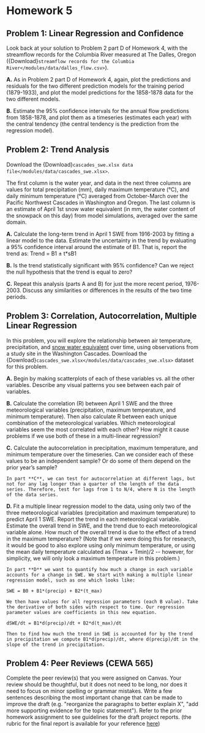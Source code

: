 # Homework 5

## Problem 1: Linear Regression and Confidence

Look back at your solution to Problem 2 part D of Homework 4, with the streamflow records for the Columbia River measured at The Dalles, Oregon ({Download}`streamflow records for the Columbia River</modules/data/dalles_flow.csv>`).

 **A.** As in Problem 2 part D of Homework 4, again, plot the predictions and residuals for the two different prediction models for the training period (1879-1933), and plot the model predictions for the 1858-1878 data for the two different models.

 **B.** Estimate the 95% confidence intervals for the annual flow predictions from 1858-1878, and plot them as a timeseries (estimates each year) with the central tendency (the central tendency is the prediction from the regression model).

## Problem 2: Trend Analysis

Download the {Download}`cascades_swe.xlsx data file</modules/data/cascades_swe.xlsx>`.

The first column is the water year, and data in the next three columns are values for total precipitation (mm), daily maximum temperature (°C), and daily minimum temperature (°C) averaged from October-March over the Pacific Northwest Cascades in Washington and Oregon. The last column is an estimate of April 1st snow water equivalent (in mm, the water content of the snowpack on this day) from model simulations, averaged over the same domain.

 **A.** Calculate the long-term trend in April 1 SWE from 1916-2003 by fitting a linear model to the data. Estimate the uncertainty in the trend by evaluating a 95% confidence interval around the estimate of B1. That is, report the trend as: Trend = B1 ± t*sB1


 **B.** Is the trend statistically significant with 95% confidence? Can we reject the null hypothesis that the trend is equal to zero?

 **C.** Repeat this analysis (parts A and B) for just the more recent period, 1976-2003. Discuss any similarities or differences in the results of the two time periods.


## Problem 3: Correlation, Autocorrelation, Multiple Linear Regression

In this problem, you will explore the relationship between air temperature, precipitation, and [snow water equivalent](https://www.nrcs.usda.gov/wps/portal/nrcs/detail/null/?cid=nrcseprd1314833) over time, using observations from a study site in the Washington Cascades. Download the {Download}`cascades_swe.xlsx</modules/data/cascades_swe.xlsx>` dataset for this problem.

**A.** Begin by making scatterplots of each of these variables vs. all the other variables. Describe any visual patterns you see between each pair of variables.  

**B.** Calculate the correlation (R) between April 1 SWE and the three meteorological variables (precipitation, maximum temperature, and minimum temperature). Then also calculate R between each unique combination of the meteorological variables. Which meteorological variables seem the most correlated with each other?  How might it cause problems if we use both of these in a multi-linear regression?
 
**C.** Calculate the autocorrelation in precipitation, maximum temperature, and minimum temperature over the timeseries. Can we consider each of these values to be an independent sample? Or do some of them depend on the prior year’s sample?

```{note}
In part **C**, we can test for autocorrelation at different lags, but not for any lag longer than a quarter of the length of the data series. Therefore, test for lags from 1 to N/4, where N is the length of the data series.
```

 **D.** Fit a multiple linear regression model to the data, using only two of the three meteorological variables (precipitation and maximum temperature) to predict April 1 SWE. Report the trend in each meteorological variable. Estimate the overall trend in SWE, and the trend due to each meteorological variable alone. How much of the overall trend is due to the effect of a trend in the maximum temperature?  (Note that if we were doing this for research, it would be good to also explore using only minimum temperature, or using the mean daily temperature calculated as (Tmax + Tmin)/2 -- however, for simplicity, we will only look a maximum temperature in this problem.)
 
```{note}
In part **D** we want to quantify how much a change in each variable accounts for a change in SWE. We start with making a multiple linear regression model, such as one which looks like:

SWE = B0 + B1*(precip) + B2*(t_max)

We then have values for all regression parameters (each B value). Take the derivative of both sides with respect to time. Our regression parameter values are coefficients in this new equation.

dSWE/dt = B1*d(precip)/dt + B2*d(t_max)/dt

Then to find how much the trend in SWE is accounted for by the trend in precipitation we compute B1*d(precip)/dt, where d(precip)/dt in the slope of the trend in precipitation.
```


## Problem 4: Peer Reviews (CEWA 565)

Complete the peer review(s) that you were assigned on Canvas. Your review should be thoughtful, but it does not need to be long, nor does it need to focus on minor spelling or grammar mistakes. Write a few sentences describing the most important change that can be made to improve the draft (e.g. "reorganize the paragraphs to better explain X", "add more supporting evidence for the topic statement"). Refer to the prior homework assignment to see guidelines for the draft project reports. (the rubric for the final report is available for your reference [here](/overview/b-project.md))